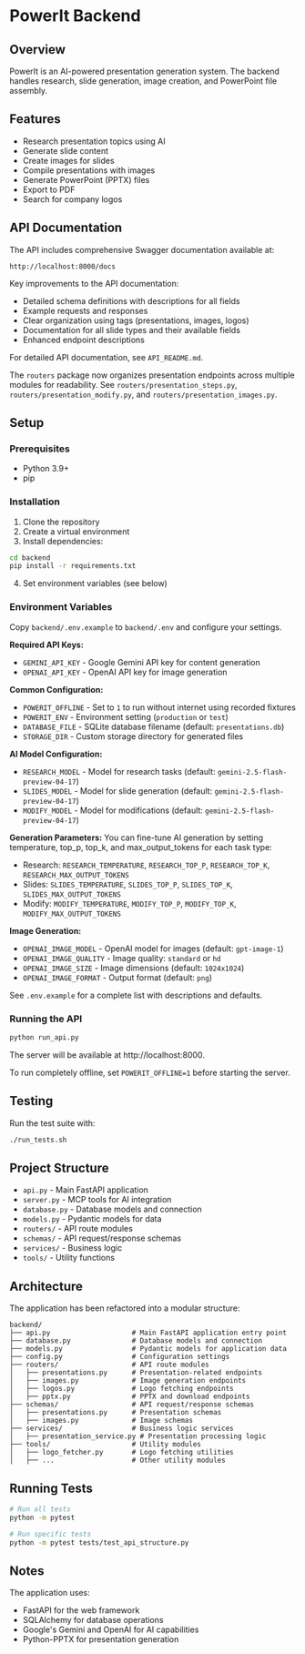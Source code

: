 # PowerIt Backend

## Overview

PowerIt is an AI-powered presentation generation system. The backend handles research, slide generation, image creation, and PowerPoint file assembly.

## Features

- Research presentation topics using AI
- Generate slide content
- Create images for slides
- Compile presentations with images
- Generate PowerPoint (PPTX) files
- Export to PDF
- Search for company logos

## API Documentation

The API includes comprehensive Swagger documentation available at:
```
http://localhost:8000/docs
```

Key improvements to the API documentation:
- Detailed schema definitions with descriptions for all fields
- Example requests and responses
- Clear organization using tags (presentations, images, logos)
- Documentation for all slide types and their available fields
- Enhanced endpoint descriptions

For detailed API documentation, see `API_README.md`.

The `routers` package now organizes presentation endpoints across multiple modules for readability. See `routers/presentation_steps.py`, `routers/presentation_modify.py`, and `routers/presentation_images.py`.

## Setup

### Prerequisites

- Python 3.9+
- pip

### Installation

1. Clone the repository
2. Create a virtual environment
3. Install dependencies:

```bash
cd backend
pip install -r requirements.txt
```

4. Set environment variables (see below)

### Environment Variables

Copy `backend/.env.example` to `backend/.env` and configure your settings.

**Required API Keys:**
- `GEMINI_API_KEY` - Google Gemini API key for content generation
- `OPENAI_API_KEY` - OpenAI API key for image generation

**Common Configuration:**
- `POWERIT_OFFLINE` - Set to `1` to run without internet using recorded fixtures
- `POWERIT_ENV` - Environment setting (`production` or `test`)
- `DATABASE_FILE` - SQLite database filename (default: `presentations.db`)
- `STORAGE_DIR` - Custom storage directory for generated files

**AI Model Configuration:**
- `RESEARCH_MODEL` - Model for research tasks (default: `gemini-2.5-flash-preview-04-17`)
- `SLIDES_MODEL` - Model for slide generation (default: `gemini-2.5-flash-preview-04-17`)
- `MODIFY_MODEL` - Model for modifications (default: `gemini-2.5-flash-preview-04-17`)

**Generation Parameters:**
You can fine-tune AI generation by setting temperature, top_p, top_k, and max_output_tokens for each task type:
- Research: `RESEARCH_TEMPERATURE`, `RESEARCH_TOP_P`, `RESEARCH_TOP_K`, `RESEARCH_MAX_OUTPUT_TOKENS`
- Slides: `SLIDES_TEMPERATURE`, `SLIDES_TOP_P`, `SLIDES_TOP_K`, `SLIDES_MAX_OUTPUT_TOKENS`
- Modify: `MODIFY_TEMPERATURE`, `MODIFY_TOP_P`, `MODIFY_TOP_K`, `MODIFY_MAX_OUTPUT_TOKENS`

**Image Generation:**
- `OPENAI_IMAGE_MODEL` - OpenAI model for images (default: `gpt-image-1`)
- `OPENAI_IMAGE_QUALITY` - Image quality: `standard` or `hd`
- `OPENAI_IMAGE_SIZE` - Image dimensions (default: `1024x1024`)
- `OPENAI_IMAGE_FORMAT` - Output format (default: `png`)

See `.env.example` for a complete list with descriptions and defaults.

### Running the API

```bash
python run_api.py
```

The server will be available at http://localhost:8000.

To run completely offline, set `POWERIT_OFFLINE=1` before starting the server.

## Testing

Run the test suite with:

```bash
./run_tests.sh
```

## Project Structure

- `api.py` - Main FastAPI application
- `server.py` - MCP tools for AI integration
- `database.py` - Database models and connection
- `models.py` - Pydantic models for data
- `routers/` - API route modules
- `schemas/` - API request/response schemas
- `services/` - Business logic
- `tools/` - Utility functions

## Architecture

The application has been refactored into a modular structure:

```
backend/
├── api.py                    # Main FastAPI application entry point
├── database.py               # Database models and connection
├── models.py                 # Pydantic models for application data
├── config.py                 # Configuration settings
├── routers/                  # API route modules
│   ├── presentations.py      # Presentation-related endpoints
│   ├── images.py             # Image generation endpoints
│   ├── logos.py              # Logo fetching endpoints
│   ├── pptx.py               # PPTX and download endpoints
├── schemas/                  # API request/response schemas
│   ├── presentations.py      # Presentation schemas
│   ├── images.py             # Image schemas
├── services/                 # Business logic services
│   ├── presentation_service.py # Presentation processing logic
├── tools/                    # Utility modules
│   ├── logo_fetcher.py       # Logo fetching utilities
│   ├── ...                   # Other utility modules
```

## Running Tests

```bash
# Run all tests
python -m pytest

# Run specific tests
python -m pytest tests/test_api_structure.py
```

## Notes

The application uses:

- FastAPI for the web framework
- SQLAlchemy for database operations
- Google's Gemini and OpenAI for AI capabilities
- Python-PPTX for presentation generation 